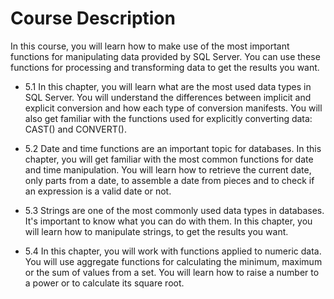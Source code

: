 # Course Description

In this course, you will learn how to make use of the most important functions for manipulating data provided by SQL Server. You can use these functions for processing and transforming data to get the results you want.

* 5.1 In this chapter, you will learn what are the most used data types in SQL Server. You will understand the differences between implicit and explicit conversion and how each type of conversion manifests. You will also get familiar with the functions used for explicitly converting data: CAST() and CONVERT().

* 5.2 Date and time functions are an important topic for databases. In this chapter, you will get familiar with the most common functions for date and time manipulation. You will learn how to retrieve the current date, only parts from a date, to assemble a date from pieces and to check if an expression is a valid date or not.

* 5.3 Strings are one of the most commonly used data types in databases. It's important to know what you can do with them. In this chapter, you will learn how to manipulate strings, to get the results you want.

* 5.4 In this chapter, you will work with functions applied to numeric data. You will use aggregate functions for calculating the minimum, maximum or the sum of values from a set. You will learn how to raise a number to a power or to calculate its square root.
